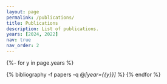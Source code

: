 ```yaml
---
layout: page
permalink: /publications/
title: Publications
description: List of publications.
years: [2024, 2022]
nav: true
nav_order: 2
---
```


<!-- _pages/publications.md -->
<div class="publications">

{%- for y in page.years %}
  <!-- <h2 class="year">{{y}}</h2> -->
  {% bibliography -f papers -q @*[year={{y}}]* %}
{% endfor %}

</div>
